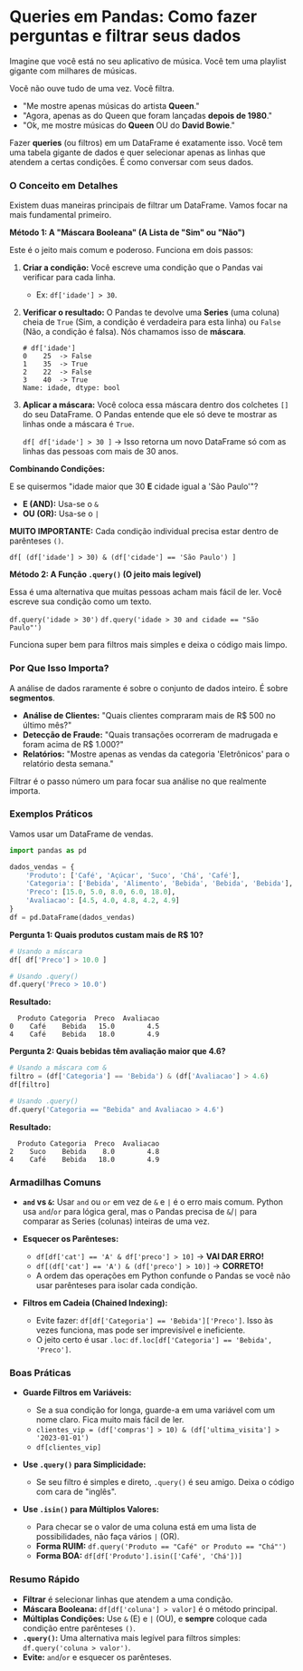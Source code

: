 # Queries em Pandas: Como fazer perguntas e filtrar seus dados

Imagine que você está no seu aplicativo de música. Você tem uma playlist gigante com milhares de músicas.

Você não ouve tudo de uma vez. Você filtra.
- "Me mostre apenas músicas do artista **Queen**."
- "Agora, apenas as do Queen que foram lançadas **depois de 1980**."
- "Ok, me mostre músicas do **Queen** OU do **David Bowie**."

Fazer **queries** (ou filtros) em um DataFrame é exatamente isso. Você tem uma tabela gigante de dados e quer selecionar apenas as linhas que atendem a certas condições. É como conversar com seus dados.

### O Conceito em Detalhes

Existem duas maneiras principais de filtrar um DataFrame. Vamos focar na mais fundamental primeiro.

**Método 1: A "Máscara Booleana" (A Lista de "Sim" ou "Não")**

Este é o jeito mais comum e poderoso. Funciona em dois passos:

1.  **Criar a condição:** Você escreve uma condição que o Pandas vai verificar para cada linha.
    - Ex: `df['idade'] > 30`.

2.  **Verificar o resultado:** O Pandas te devolve uma **Series** (uma coluna) cheia de `True` (Sim, a condição é verdadeira para esta linha) ou `False` (Não, a condição é falsa). Nós chamamos isso de **máscara**.

    ```
    # df['idade']
    0    25  -> False
    1    35  -> True
    2    22  -> False
    3    40  -> True
    Name: idade, dtype: bool
    ```

3.  **Aplicar a máscara:** Você coloca essa máscara dentro dos colchetes `[]` do seu DataFrame. O Pandas entende que ele só deve te mostrar as linhas onde a máscara é `True`.

    `df[ df['idade'] > 30 ]` -> Isso retorna um novo DataFrame só com as linhas das pessoas com mais de 30 anos.

**Combinando Condições:**

E se quisermos "idade maior que 30 **E** cidade igual a 'São Paulo'"?

- **E (AND):** Usa-se o `&`
- **OU (OR):** Usa-se o `|`

**MUITO IMPORTANTE:** Cada condição individual precisa estar dentro de parênteses `()`.

`df[ (df['idade'] > 30) & (df['cidade'] == 'São Paulo') ]`

**Método 2: A Função `.query()` (O jeito mais legível)**

Essa é uma alternativa que muitas pessoas acham mais fácil de ler. Você escreve sua condição como um texto.

`df.query('idade > 30')`
`df.query('idade > 30 and cidade == "São Paulo"')`

Funciona super bem para filtros mais simples e deixa o código mais limpo.

### Por Que Isso Importa?

A análise de dados raramente é sobre o conjunto de dados inteiro. É sobre **segmentos**.

- **Análise de Clientes:** "Quais clientes compraram mais de R$ 500 no último mês?"
- **Detecção de Fraude:** "Quais transações ocorreram de madrugada e foram acima de R$ 1.000?"
- **Relatórios:** "Mostre apenas as vendas da categoria 'Eletrônicos' para o relatório desta semana."

Filtrar é o passo número um para focar sua análise no que realmente importa.

### Exemplos Práticos

Vamos usar um DataFrame de vendas.

```python
import pandas as pd

dados_vendas = {
    'Produto': ['Café', 'Açúcar', 'Suco', 'Chá', 'Café'],
    'Categoria': ['Bebida', 'Alimento', 'Bebida', 'Bebida', 'Bebida'],
    'Preco': [15.0, 5.0, 8.0, 6.0, 18.0],
    'Avaliacao': [4.5, 4.0, 4.8, 4.2, 4.9]
}
df = pd.DataFrame(dados_vendas)
```

**Pergunta 1: Quais produtos custam mais de R$ 10?**

```python
# Usando a máscara
df[ df['Preco'] > 10.0 ]

# Usando .query()
df.query('Preco > 10.0')
```
**Resultado:**
```
  Produto Categoria  Preco  Avaliacao
0    Café    Bebida   15.0        4.5
4    Café    Bebida   18.0        4.9
```

**Pergunta 2: Quais bebidas têm avaliação maior que 4.6?**

```python
# Usando a máscara com &
filtro = (df['Categoria'] == 'Bebida') & (df['Avaliacao'] > 4.6)
df[filtro]

# Usando .query()
df.query('Categoria == "Bebida" and Avaliacao > 4.6')
```
**Resultado:**
```
  Produto Categoria  Preco  Avaliacao
2    Suco    Bebida    8.0        4.8
4    Café    Bebida   18.0        4.9
```

### Armadilhas Comuns

- **`and` vs `&`:** Usar `and` ou `or` em vez de `&` e `|` é o erro mais comum. Python usa `and`/`or` para lógica geral, mas o Pandas precisa de `&`/`|` para comparar as Series (colunas) inteiras de uma vez.

- **Esquecer os Parênteses:**
  - `df[df['cat'] == 'A' & df['preco'] > 10]` -> **VAI DAR ERRO!**
  - `df[(df['cat'] == 'A') & (df['preco'] > 10)]` -> **CORRETO!**
  - A ordem das operações em Python confunde o Pandas se você não usar parênteses para isolar cada condição.

- **Filtros em Cadeia (Chained Indexing):**
  - Evite fazer: `df[df['Categoria'] == 'Bebida']['Preco']`. Isso às vezes funciona, mas pode ser imprevisível e ineficiente.
  - O jeito certo é usar `.loc`: `df.loc[df['Categoria'] == 'Bebida', 'Preco']`.

### Boas Práticas

- **Guarde Filtros em Variáveis:**
  - Se a sua condição for longa, guarde-a em uma variável com um nome claro. Fica muito mais fácil de ler.
  - `clientes_vip = (df['compras'] > 10) & (df['ultima_visita'] > '2023-01-01')`
  - `df[clientes_vip]`

- **Use `.query()` para Simplicidade:**
  - Se seu filtro é simples e direto, `.query()` é seu amigo. Deixa o código com cara de "inglês".

- **Use `.isin()` para Múltiplos Valores:**
  - Para checar se o valor de uma coluna está em uma lista de possibilidades, não faça vários `|` (OR).
  - **Forma RUIM:** `df.query('Produto == "Café" or Produto == "Chá"')`
  - **Forma BOA:** `df[df['Produto'].isin(['Café', 'Chá'])]`

### Resumo Rápido
- **Filtrar** é selecionar linhas que atendem a uma condição.
- **Máscara Booleana:** `df[df['coluna'] > valor]` é o método principal.
- **Múltiplas Condições:** Use `&` (E) e `|` (OU), e **sempre** coloque cada condição entre parênteses `()`.
- **`.query()`:** Uma alternativa mais legível para filtros simples: `df.query('coluna > valor')`.
- **Evite:** `and`/`or` e esquecer os parênteses.